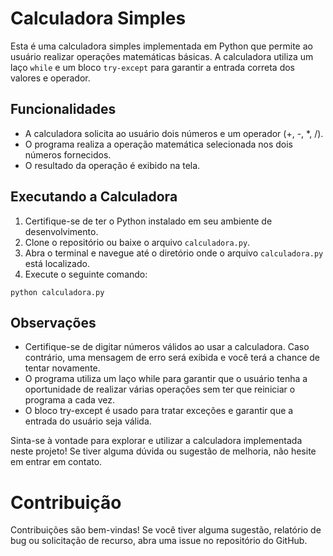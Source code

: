 # Calculadora Simples

Esta é uma calculadora simples implementada em Python que permite ao usuário realizar operações matemáticas básicas. A calculadora utiliza um laço `while` e um bloco `try-except` para garantir a entrada correta dos valores e operador.

## Funcionalidades

- A calculadora solicita ao usuário dois números e um operador (+, -, *, /).
- O programa realiza a operação matemática selecionada nos dois números fornecidos.
- O resultado da operação é exibido na tela.

## Executando a Calculadora

1. Certifique-se de ter o Python instalado em seu ambiente de desenvolvimento.
2. Clone o repositório ou baixe o arquivo `calculadora.py`.
3. Abra o terminal e navegue até o diretório onde o arquivo `calculadora.py` está localizado.
4. Execute o seguinte comando:

```shell
python calculadora.py
```

## Observações

 -  Certifique-se de digitar números válidos ao usar a calculadora. Caso contrário, uma mensagem de erro será exibida e você terá a chance de tentar novamente.
 -  O programa utiliza um laço while para garantir que o usuário tenha a oportunidade de realizar várias operações sem ter que reiniciar o programa a cada vez.
 - O bloco try-except é usado para tratar exceções e garantir que a entrada do usuário seja válida.

Sinta-se à vontade para explorar e utilizar a calculadora implementada neste projeto! Se tiver alguma dúvida ou sugestão de melhoria, não hesite em entrar em contato.

# Contribuição

Contribuições são bem-vindas! Se você tiver alguma sugestão, relatório de bug ou solicitação de recurso, abra uma issue no repositório do GitHub.